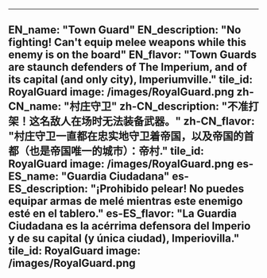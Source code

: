 ---

EN_name: "Town Guard"
EN_description: "No fighting!  Can't equip melee weapons while this enemy is on the board"
EN_flavor: "Town Guards are staunch defenders of The Imperium, and of its capital (and only city), Imperiumville."
tile_id: RoyalGuard
image: /images/RoyalGuard.png
zh-CN_name: "村庄守卫"
zh-CN_description: "不准打架！这名敌人在场时无法装备武器。"
zh-CN_flavor: "村庄守卫一直都在忠实地守卫着帝国，以及帝国的首都（也是帝国唯一的城市）：帝村."
tile_id: RoyalGuard
image: /images/RoyalGuard.png
es-ES_name: "Guardia Ciudadana"
es-ES_description: "¡Prohibido pelear! No puedes equipar armas de melé mientras este enemigo esté en el tablero."
es-ES_flavor: "La Guardia Ciudadana es la acérrima defensora del Imperio y de su capital (y única ciudad), Imperiovilla."
tile_id: RoyalGuard
image: /images/RoyalGuard.png
---